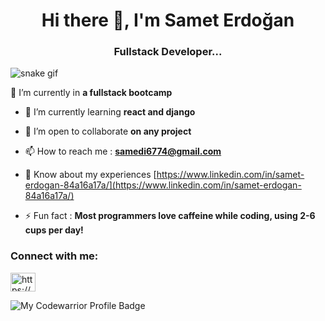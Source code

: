 <h1 align="center">Hi there 👋, I'm Samet Erdoğan</h1>
<h3 align="center">Fullstack Developer...</h3>

![snake gif](https://github.com/SametErdogan67/SametErdogan67/blob/output/github-contribution-grid-snake.svg)

 🔭 I’m currently in **a fullstack bootcamp**

- 🌱 I’m currently learning **react and django**

- 🤝 I’m open to collaborate **on any project**

- 📫 How to reach me : **samedi6774@gmail.com**

- 📄 Know about my experiences [https://www.linkedin.com/in/samet-erdogan-84a16a17a/](https://www.linkedin.com/in/samet-erdogan-84a16a17a/)

- ⚡ Fun fact : **Most programmers love caffeine while coding, using 2-6 cups per day!**

<h3 align="left">Connect with me:</h3>
<p align="left">
<a href="https://linkedin.com/in/https://www.linkedin.com/in/samet-erdogan-84a16a17a/" target="blank"><img align="center" src="https://raw.githubusercontent.com/rahuldkjain/github-profile-readme-generator/master/src/images/icons/Social/linked-in-alt.svg" alt="https://www.linkedin.com/in/omer-yilldirim/" height="30" width="40" /></a>

 ![My Codewarrior Profile Badge](https://www.codewars.com/users/omeryilldirim/badges/large)
